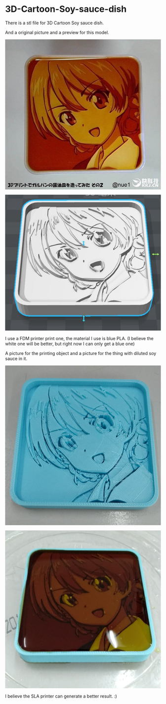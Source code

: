 # 3D-Cartoon-Soy-sauce-dish

There is a stl file for 3D Cartoon Soy sauce dish.

And a original picture and a preview for this model.

![image](https://github.com/Linphon/3D-Cartoon-Soy-sauce-dish/blob/master/source_result_img/original_picture.jpg?raw=true)

![image](https://github.com/Linphon/3D-Cartoon-Soy-sauce-dish/blob/master/source_result_img/model_preview.JPG?raw=true)

I use a FDM printer print one, the material I use is blue PLA. (I believe the white one will be better, but right now I can only get a blue one)

A picture for the printing object and a picture for the thing with diluted soy sauce in it.

![image](https://github.com/Linphon/3D-Cartoon-Soy-sauce-dish/blob/master/source_result_img/printing_object.png?raw=true)

![image](https://github.com/Linphon/3D-Cartoon-Soy-sauce-dish/blob/master/source_result_img/soy_sauce_in_it.png?raw=true)

I believe the SLA printer can generate a better result. :)
